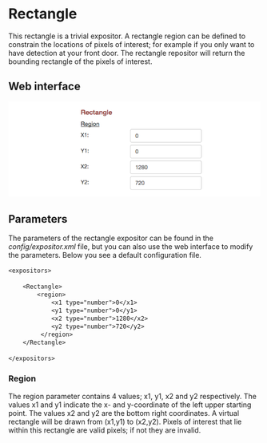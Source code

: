 # Rectangle

This rectangle is a trivial expositor. A rectangle region can be defined to constrain the locations of pixels of interest; for example if you only want to have detection at your front door. The rectangle repositor will return the bounding rectangle of the pixels of interest.

## Web interface 

![Rectangle expositor](1_rectangle-expositor.png)

## Parameters

The parameters of the rectangle expositor can be found in the *config/expositor.xml* file, but you can also use the web interface to modify the parameters. Below you see a default configuration file.

	<expositors>
	
		<Rectangle>
		    <region>
			    <x1 type="number">0</x1>
			    <y1 type="number">0</y1>
			    <x2 type="number">1280</x2>
			    <y2 type="number">720</y2>
			 </region>
		</Rectangle>

	</expositors>


### Region

The region parameter contains 4 values; x1, y1, x2 and y2 respectively. The values x1 and y1 indicate the x- and y-coordinate of the left upper starting point. The values x2 and y2 are the bottom right coordinates. A virtual rectangle will be drawn from (x1,y1) to (x2,y2). Pixels of interest that lie within this rectangle are valid pixels; if not they are invalid.